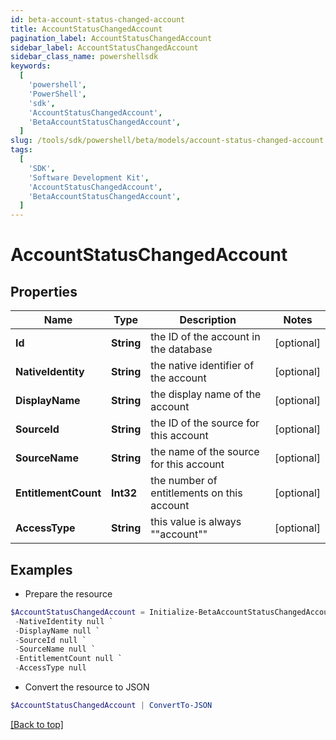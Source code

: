 ```yaml
---
id: beta-account-status-changed-account
title: AccountStatusChangedAccount
pagination_label: AccountStatusChangedAccount
sidebar_label: AccountStatusChangedAccount
sidebar_class_name: powershellsdk
keywords:
  [
    'powershell',
    'PowerShell',
    'sdk',
    'AccountStatusChangedAccount',
    'BetaAccountStatusChangedAccount',
  ]
slug: /tools/sdk/powershell/beta/models/account-status-changed-account
tags:
  [
    'SDK',
    'Software Development Kit',
    'AccountStatusChangedAccount',
    'BetaAccountStatusChangedAccount',
  ]
---
```


# AccountStatusChangedAccount

## Properties

| Name | Type | Description | Notes |
| --- | --- | --- | --- |
| **Id** | **String** | the ID of the account in the database | [optional] |
| **NativeIdentity** | **String** | the native identifier of the account | [optional] |
| **DisplayName** | **String** | the display name of the account | [optional] |
| **SourceId** | **String** | the ID of the source for this account | [optional] |
| **SourceName** | **String** | the name of the source for this account | [optional] |
| **EntitlementCount** | **Int32** | the number of entitlements on this account | [optional] |
| **AccessType** | **String** | this value is always ""account"" | [optional] |

## Examples

- Prepare the resource

```powershell
$AccountStatusChangedAccount = Initialize-BetaAccountStatusChangedAccount  -Id null `
 -NativeIdentity null `
 -DisplayName null `
 -SourceId null `
 -SourceName null `
 -EntitlementCount null `
 -AccessType null
```

- Convert the resource to JSON

```powershell
$AccountStatusChangedAccount | ConvertTo-JSON
```

[[Back to top]](#)
